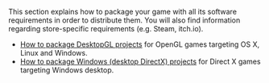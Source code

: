 This section explains how to package your game with all its software requirements in order to distribute them. You will also find information regarding store-specific requirements (e.g. Steam, itch.io).

  - [How to package DesktopGL projects](package_DesktopGL.md) for OpenGL games targeting OS X, Linux and Windows.
  - [How to package Windows (desktop DirectX) projects](package_Windows.md) for Direct X games targeting Windows desktop.
